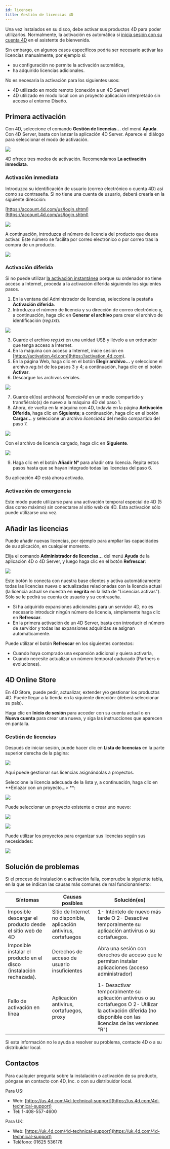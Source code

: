 ```yaml
---
id: licenses
title: Gestión de licencias 4D
---
```


Una vez instalados en su disco, debe activar sus productos 4D para poder utilizarlos. Normalmente, la activación es automática si [inicia sesión con su cuenta 4D](GettingStarted/Installation.md) en el asistente de bienvenida.

Sin embargo, en algunos casos específicos podría ser necesario activar las licencias manualmente, por ejemplo si:

- su configuración no permite la activación automática,
- ha adquirido licencias adicionales.

No es necesaria la activación para los siguientes usos:

- 4D utilizado en modo remoto (conexión a un 4D Server)
- 4D utilizado en modo local con un proyecto aplicación interpretado sin acceso al entorno Diseño.


## Primera activación

Con 4D, seleccione el comando **Gestión de licencias...** del menú **Ayuda**. Con 4D Server, basta con lanzar la aplicación 4D Server. Aparece el diálogo para seleccionar el modo de activación.

![](../assets/en/getStart/server1.png)

4D ofrece tres modos de activación. Recomendamos **La activación inmediata**.

### Activación inmediata

Introduzca su identificación de usuario (correo electrónico o cuenta 4D) así como su contraseña. Si no tiene una cuenta de usuario, deberá crearla en la siguiente dirección:

[https://account.4d.com/us/login.shtml](https://account.4d.com/us/login.shtml)

![](../assets/en/getStart/activ1.png)

A continuación, introduzca el número de licencia del producto que desea activar. Este número se facilita por correo electrónico o por correo tras la compra de un producto.

![](../assets/en/getStart/activ2.png)


### Activación diferida

Si no puede utilizar [la activación instantánea](#instant-activation) porque su ordenador no tiene acceso a Internet, proceda a la activación diferida siguiendo los siguientes pasos.

1. En la ventana del Administrador de licencias, seleccione la pestaña **Activación diferida**.
2. Introduzca el número de licencia y su dirección de correo electrónico y, a continuación, haga clic en **Generar el archivo** para crear el archivo de identificación (*reg.txt*).

![](../assets/en/getStart/activ3.png)

3. Guarde el archivo *reg.txt* en una unidad USB y llévelo a un ordenador que tenga acceso a Internet.
4. En la máquina con acceso a Internet, inicie sesión en [https://activation.4d.com](https://activation.4d.com).
5. En la página Web, haga clic en el botón **Elegir archivo...** y seleccione el archivo *reg.txt* de los pasos 3 y 4; a continuación, haga clic en el botón **Activar**.
6. Descargue los archivos seriales.

![](../assets/en/getStart/activ4.png)

7. Guarde el(los) archivo(s) *licencia4d* en un medio compartido y transfiéralo(s) de nuevo a la máquina 4D del paso 1.
8. Ahora, de vuelta en la máquina con 4D, todavía en la página **Activación Diferida**, haga clic en **Siguiente**; a continuación, haga clic en el botón **Cargar...** y seleccione un archivo *licencia4d* del medio compartido del paso 7.

![](../assets/en/getStart/activ5.png)

Con el archivo de licencia cargado, haga clic en **Siguiente**.

![](../assets/en/getStart/activ6.png)

9. Haga clic en el botón **Añadir N°** para añadir otra licencia. Repita estos pasos hasta que se hayan integrado todas las licencias del paso 6.

Su aplicación 4D está ahora activada.

### Activación de emergencia

Este modo puede utilizarse para una activación temporal especial de 4D (5 días como máximo) sin conectarse al sitio web de 4D. Esta activación sólo puede utilizarse una vez.


## Añadir las licencias

Puede añadir nuevas licencias, por ejemplo para ampliar las capacidades de su aplicación, en cualquier momento.

Elija el comando **Administrador de licencias...** del menú **Ayuda** de la aplicación 4D o 4D Server, y luego haga clic en el botón **Refrescar**:

![](../assets/en/getStart/licens1.png)

Este botón lo conecta con nuestra base clientes y activa automáticamente todas las licencias nueva o actualizadas relacionadas con la licencia actual (la licencia actual se muestra en **negrita** en la lista de "Licencias activas"). Sólo se le pedirá su cuenta de usuario y su contraseña.

- Si ha adquirido expansiones adicionales para un servidor 4D, no es necesario introducir ningún número de licencia, simplemente haga clic en **Refrescar**.
- En la primera activación de un 4D Server, basta con introducir el número de servidor y todas las expansiones adquiridas se asignan automáticamente.

Puede utilizar el botón **Refrescar** en los siguientes contextos:

- Cuando haya comprado una expansión adicional y quiera activarla,
- Cuando necesite actualizar un número temporal caducado (Partners o evoluciones).



## 4D Online Store

En 4D Store, puede pedir, actualizar, extender y/o gestionar los productos 4D. Puede llegar a la tienda en la siguiente dirección: [](https://store.4d.com/us/) (deberá seleccionar su país).

Haga clic en **Inicio de sesión** para acceder con su cuenta actual o en **Nueva cuenta** para crear una nueva, y siga las instrucciones que aparecen en pantalla.

### Gestión de licencias

Después de iniciar sesión, puede hacer clic en **Lista de licencias** en la parte superior derecha de la página:

![](../assets/en/getStart/licens2.png)

Aquí puede gestionar sus licencias asignándolas a proyectos.

Seleccione la licencia adecuada de la lista y, a continuación, haga clic en **Enlazar con un proyecto...> **:

![](../assets/en/getStart/licens3.png)

Puede seleccionar un proyecto existente o crear uno nuevo:

![](../assets/en/getStart/licens4.png)

![](../assets/en/getStart/licens5.png)

Puede utilizar los proyectos para organizar sus licencias según sus necesidades:

![](../assets/en/getStart/licens6.png)


## Solución de problemas

Si el proceso de instalación o activación falla, compruebe la siguiente tabla, en la que se indican las causas más comunes de mal funcionamiento:

| Síntomas                                                            | Causas posibles                                                    | Solución(es)                                                                                                                                                     |
| ------------------------------------------------------------------- | ------------------------------------------------------------------ | ---------------------------------------------------------------------------------------------------------------------------------------------------------------- |
| Imposible descargar el producto desde el sitio web de 4D            | Sitio de Internet no disponible, aplicación antivirus, cortafuegos | 1- Inténtelo de nuevo más tarde O 2- Desactive temporalmente su aplicación antivirus o su cortafuegos.                                                           |
| Imposible instalar el producto en el disco (instalación rechazada). | Derechos de acceso de usuario insuficientes                        | Abra una sesión con derechos de acceso que le permitan instalar aplicaciones (acceso administrador)                                                              |
| Fallo de activación en línea                                        | Aplicación antivirus, cortafuegos, proxy                           | 1- Desactivar temporalmente su aplicación antivirus o su cortafuegos O 2- Utilizar la activación diferida (no disponible con las licencias de las versiones "R") |

Si esta información no le ayuda a resolver su problema, contacte 4D o a su distribuidor local.


## Contactos

Para cualquier pregunta sobre la instalación o activación de su producto, póngase en contacto con 4D, Inc. o con su distribuidor local.

Para US:

- Web: [https://us.4d.com/4d-technical-support](https://us.4d.com/4d-technical-support)
- Tel: 1-408-557-4600

Para UK:

- Web: [https://uk.4d.com/4d-technical-support](https://uk.4d.com/4d-technical-support)
- Teléfono: 01625 536178
